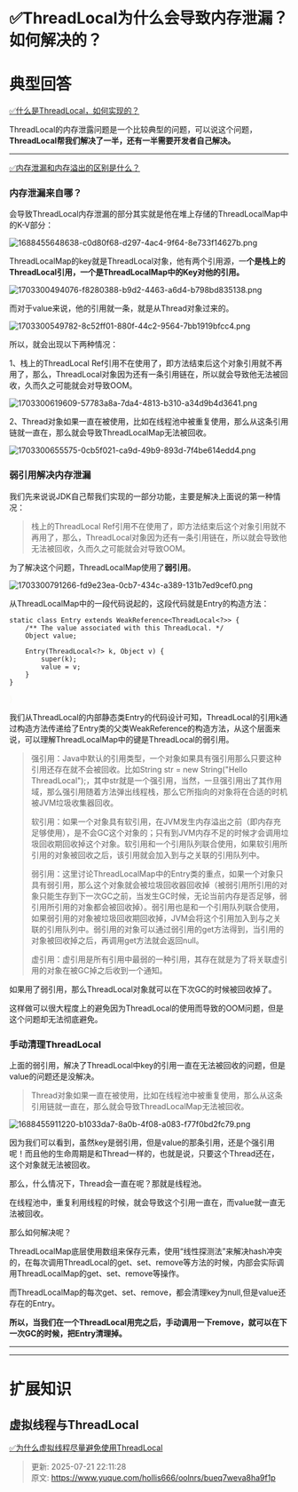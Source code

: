 # ✅ThreadLocal为什么会导致内存泄漏？如何解决的？

# 典型回答


[✅什么是ThreadLocal，如何实现的？](https://www.yuque.com/hollis666/oolnrs/ihoye3)



ThreadLocal的内存泄露问题是一个比较典型的问题，可以说这个问题，**ThreadLocal帮我们解决了一半，还有一半需要开发者自己解决。**

****

[✅内存泄漏和内存溢出的区别是什么？](https://www.yuque.com/hollis666/oolnrs/ge1k2i2aumhsgvbc)



### 内存泄漏来自哪？


会导致ThreadLocal内存泄漏的部分其实就是他在堆上存储的ThreadLocalMap中的K-V部分：

![1688455648638-c0d80f68-d297-4ac4-9f64-8e733f14627b.png](./img/Ozf3zhyzIRJebeLk/1688455648638-c0d80f68-d297-4ac4-9f64-8e733f14627b-092460.png)



ThreadLocalMap的key就是ThreadLocal对象，他有两个引用源，一**个是栈上的ThreadLocal引用，一个是ThreadLocalMap中的Key对他的引用。**

![1703300494076-f8280388-b9d2-4463-a6d4-b798bd835138.png](./img/Ozf3zhyzIRJebeLk/1703300494076-f8280388-b9d2-4463-a6d4-b798bd835138-258444.png)



而对于value来说，他的引用就一条，就是从Thread对象过来的。



![1703300549782-8c52ff01-880f-44c2-9564-7bb1919bfcc4.png](./img/Ozf3zhyzIRJebeLk/1703300549782-8c52ff01-880f-44c2-9564-7bb1919bfcc4-351544.png)



所以，就会出现以下两种情况：



1、栈上的ThreadLocal Ref引用不在使用了，即方法结束后这个对象引用就不再用了，那么，ThreadLocal对象因为还有一条引用链在，所以就会导致他无法被回收，久而久之可能就会对导致OOM。



![1703300619609-57783a8a-7da4-4813-b310-a34d9b4d3641.png](./img/Ozf3zhyzIRJebeLk/1703300619609-57783a8a-7da4-4813-b310-a34d9b4d3641-272650.png)



2、Thread对象如果一直在被使用，比如在线程池中被重复使用，那么从这条引用链就一直在，那么就会导致ThreadLocalMap无法被回收。



![1703300655575-0cb5f021-ca9d-49b9-893d-7f4be614edd4.png](./img/Ozf3zhyzIRJebeLk/1703300655575-0cb5f021-ca9d-49b9-893d-7f4be614edd4-451629.png)



### 弱引用解决内存泄漏


我们先来说说JDK自己帮我们实现的一部分功能，主要是解决上面说的第一种情况：



> 栈上的ThreadLocal Ref引用不在使用了，即方法结束后这个对象引用就不再用了，那么，ThreadLocal对象因为还有一条引用链在，所以就会导致他无法被回收，久而久之可能就会对导致OOM。
>



为了解决这个问题，ThreadLocalMap使用了**弱引用**。



![1703300791266-fd9e23ea-0cb7-434c-a389-131b7ed9cef0.png](./img/Ozf3zhyzIRJebeLk/1703300791266-fd9e23ea-0cb7-434c-a389-131b7ed9cef0-180011.png)



从ThreadLocalMap中的一段代码说起的，这段代码就是Entry的构造方法：

<font style="color:rgb(102, 217, 239);">  </font>

```plain
static class Entry extends WeakReference<ThreadLocal<?>> {
    /** The value associated with this ThreadLocal. */
    Object value;

    Entry(ThreadLocal<?> k, Object v) {
        super(k);
        value = v;
    }
}
```

<font style="color:rgb(102, 217, 239);"> </font><font style="color:rgb(248, 248, 242);">}</font><font style="color:rgb(102, 217, 239);"></font>

我们从ThreadLocal的内部静态类Entry的代码设计可知，ThreadLocal的引用k通过构造方法传递给了Entry类的父类WeakReference的构造方法，从这个层面来说，可以理解ThreadLocalMap中的键是ThreadLocal的弱引用。



> 强引用：Java中默认的引用类型，一个对象如果具有强引用那么只要这种引用还存在就不会被回收。比如String str = new String("Hello ThreadLocal");，其中str就是一个强引用，当然，一旦强引用出了其作用域，那么强引用随着方法弹出线程栈，那么它所指向的对象将在合适的时机被JVM垃圾收集器回收。
>
> 
>
> 软引用：如果一个对象具有软引用，在JVM发生内存溢出之前（即内存充足够使用），是不会GC这个对象的；只有到JVM内存不足的时候才会调用垃圾回收期回收掉这个对象。软引用和一个引用队列联合使用，如果软引用所引用的对象被回收之后，该引用就会加入到与之关联的引用队列中。
>
> 
>
> 弱引用：这里讨论ThreadLocalMap中的Entry类的重点，如果一个对象只具有弱引用，那么这个对象就会被垃圾回收器回收掉（被弱引用所引用的对象只能生存到下一次GC之前，当发生GC时候，无论当前内存是否足够，弱引用所引用的对象都会被回收掉）。弱引用也是和一个引用队列联合使用，如果弱引用的对象被垃圾回收期回收掉，JVM会将这个引用加入到与之关联的引用队列中。弱引用的对象可以通过弱引用的get方法得到，当引用的对象被回收掉之后，再调用get方法就会返回null。
>
> 
>
> 虚引用：虚引用是所有引用中最弱的一种引用，其存在就是为了将关联虚引用的对象在被GC掉之后收到一个通知。
>



如果用了弱引用，那么ThreadLocal对象就可以在下次GC的时候被回收掉了。



这样做可以很大程度上的避免因为ThreadLocal的使用而导致的OOM问题，但是这个问题却无法彻底避免。



### 手动清理ThreadLocal


上面的弱引用，解决了ThreadLocal中key的引用一直在无法被回收的问题，但是value的问题还是没解决。



> Thread对象如果一直在被使用，比如在线程池中被重复使用，那么从这条引用链就一直在，那么就会导致ThreadLocalMap无法被回收。
>



![1688455911220-b1033da7-8a0b-4f08-a083-f77f0bd2fc79.png](./img/Ozf3zhyzIRJebeLk/1688455911220-b1033da7-8a0b-4f08-a083-f77f0bd2fc79-652360.png)



因为我们可以看到，虽然key是弱引用，但是value的那条引用，还是个强引用呢！而且他的生命周期是和Thread一样的，也就是说，只要这个Thread还在， 这个对象就无法被回收。



那么，什么情况下，Thread会一直在呢？那就是线程池。



在线程池中，重复利用线程的时候，就会导致这个引用一直在，而value就一直无法被回收。



那么如何解决呢？



ThreadLocalMap底层使用数组来保存元素，使用“线性探测法”来解决hash冲突的，在每次调用ThreadLocal的get、set、remove等方法的时候，内部会实际调用ThreadLocalMap的get、set、remove等操作。



而ThreadLocalMap的每次get、set、remove，都会清理key为null,但是value还存在的Entry。



**所以，当我们在一个ThreadLocal用完之后，手动调用一下remove，就可以在下一次GC的时候，把Entry清理掉。**

****

****

# 扩展知识


## 虚拟线程与ThreadLocal


[✅为什么虚拟线程尽量避免使用ThreadLocal](https://www.yuque.com/hollis666/oolnrs/ehzum6hzexcsgxhn)



> 更新: 2025-07-21 22:11:28  
> 原文: <https://www.yuque.com/hollis666/oolnrs/bueq7weva8ha9f1p>